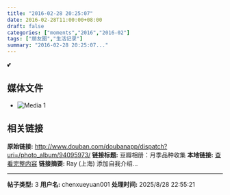 ```yaml
---
title: "2016-02-28 20:25:07"
date: 2016-02-28T11:00:00+08:00
draft: false
categories: ["moments","2016","2016-02"]
tags: ["朋友圈","生活记录"]
summary: "2016-02-28 20:25:07..."
---
```


💕

## 媒体文件

- ![Media 1](/Moments/photos/2016-02-28/201602282025070.jpg)

## 相关链接

**原始链接:** http://www.douban.com/doubanapp/dispatch?uri=/photo_album/94095973/
**链接标题:** 豆瓣相册：月季品种收集
**本地链接:** [查看完整内容](/link_content/2016/02/2016-02-28-1/link_content/)
**链接摘要:** Ray
        (上海)
    添加自我介绍...

---

**帖子类型:** 3
**用户名:** chenxueyuan001
**处理时间:** 2025/8/28 22:55:21